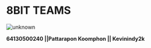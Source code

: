 # 8BIT TEAMS 
![unknown](https://user-images.githubusercontent.com/83826754/153368572-2307b541-a737-4395-a83c-ddfe7295d29f.png) 

**64130500240 ||Pattarapon Koomphon || Kevinindy2k**
